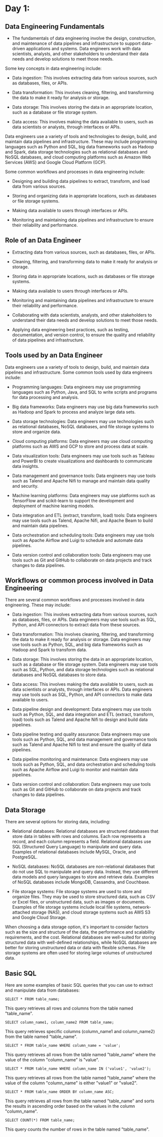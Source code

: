 # Day 1:

## Data Engineering Fundamentals

* The fundamentals of data engineering involve the design, construction, and maintenance of data pipelines and infrastructure to support data-driven applications and systems. Data engineers work with data scientists, analysts, and other stakeholders to understand their data needs and develop solutions to meet those needs.

Some key concepts in data engineering include:

* Data ingestion: This involves extracting data from various sources, such as databases, files, or APIs.

* Data transformation: This involves cleaning, filtering, and transforming the data to make it ready for analysis or storage.

* Data storage: This involves storing the data in an appropriate location, such as a database or file storage system.

* Data access: This involves making the data available to users, such as data scientists or analysts, through interfaces or APIs.

Data engineers use a variety of tools and technologies to design, build, and maintain data pipelines and infrastructure. These may include programming languages such as Python and SQL, big data frameworks such as Hadoop and Spark, data storage technologies such as relational databases and NoSQL databases, and cloud computing platforms such as Amazon Web Services (AWS) and Google Cloud Platform (GCP).

Some common workflows and processes in data engineering include:

* Designing and building data pipelines to extract, transform, and load data from various sources.

* Storing and organizing data in appropriate locations, such as databases or file storage systems.

* Making data available to users through interfaces or APIs.

* Monitoring and maintaining data pipelines and infrastructure to ensure their reliability and performance.

## Role of an Data Engineer

* Extracting data from various sources, such as databases, files, or APIs.

* Cleaning, filtering, and transforming data to make it ready for analysis or storage.

* Storing data in appropriate locations, such as databases or file storage systems.

* Making data available to users through interfaces or APIs.

* Monitoring and maintaining data pipelines and infrastructure to ensure their reliability and performance.

* Collaborating with data scientists, analysts, and other stakeholders to understand their data needs and develop solutions to meet those needs.

* Applying data engineering best practices, such as testing, documentation, and version control, to ensure the quality and reliability of data pipelines and infrastructure.

## Tools used by an Data Engineer

Data engineers use a variety of tools to design, build, and maintain data pipelines and infrastructure. Some common tools used by data engineers include:

* Programming languages: Data engineers may use programming languages such as Python, Java, and SQL to write scripts and programs for data processing and analysis.

* Big data frameworks: Data engineers may use big data frameworks such as Hadoop and Spark to process and analyze large data sets.

* Data storage technologies: Data engineers may use technologies such as relational databases, NoSQL databases, and file storage systems to store and organize data.

* Cloud computing platforms: Data engineers may use cloud computing platforms such as AWS and GCP to store and process data at scale.

* Data visualization tools: Data engineers may use tools such as Tableau and PowerBI to create visualizations and dashboards to communicate data insights.

* Data management and governance tools: Data engineers may use tools such as Talend and Apache Nifi to manage and maintain data quality and security.

* Machine learning platforms: Data engineers may use platforms such as TensorFlow and scikit-learn to support the development and deployment of machine learning models.

* Data integration and ETL (extract, transform, load) tools: Data engineers may use tools such as Talend, Apache Nifi, and Apache Beam to build and maintain data pipelines.

* Data orchestration and scheduling tools: Data engineers may use tools such as Apache Airflow and Luigi to schedule and automate data pipelines.

* Data version control and collaboration tools: Data engineers may use tools such as Git and GitHub to collaborate on data projects and track changes to data pipelines.

## Workflows or common process involved in Data Engineering
There are several common workflows and processes involved in data engineering. These may include:

* Data ingestion: This involves extracting data from various sources, such as databases, files, or APIs. Data engineers may use tools such as SQL, Python, and API connectors to extract data from these sources.

* Data transformation: This involves cleaning, filtering, and transforming the data to make it ready for analysis or storage. Data engineers may use tools such as Python, SQL, and big data frameworks such as Hadoop and Spark to transform data.

* Data storage: This involves storing the data in an appropriate location, such as a database or file storage system. Data engineers may use tools such as SQL, Python, and data storage technologies such as relational databases and NoSQL databases to store data.

* Data access: This involves making the data available to users, such as data scientists or analysts, through interfaces or APIs. Data engineers may use tools such as SQL, Python, and API connectors to make data available to users.

* Data pipeline design and development: Data engineers may use tools such as Python, SQL, and data integration and ETL (extract, transform, load) tools such as Talend and Apache Nifi to design and build data pipelines.

* Data pipeline testing and quality assurance: Data engineers may use tools such as Python, SQL, and data management and governance tools such as Talend and Apache Nifi to test and ensure the quality of data pipelines.

* Data pipeline monitoring and maintenance: Data engineers may use tools such as Python, SQL, and data orchestration and scheduling tools such as Apache Airflow and Luigi to monitor and maintain data pipelines.

* Data version control and collaboration: Data engineers may use tools such as Git and GitHub to collaborate on data projects and track changes to data pipelines.

## Data Storage

There are several options for storing data, including:

* Relational databases: Relational databases are structured databases that store data in tables with rows and columns. Each row represents a record, and each column represents a field. Relational databases use SQL (Structured Query Language) to manipulate and query data. Examples of relational databases include MySQL, Oracle, and PostgreSQL.

* NoSQL databases: NoSQL databases are non-relational databases that do not use SQL to manipulate and query data. Instead, they use different data models and query languages to store and retrieve data. Examples of NoSQL databases include MongoDB, Cassandra, and Couchbase.

* File storage systems: File storage systems are used to store and organize files. They may be used to store structured data, such as CSV or Excel files, or unstructured data, such as images or documents. Examples of file storage systems include local file systems, network-attached storage (NAS), and cloud storage systems such as AWS S3 and Google Cloud Storage.

When choosing a data storage option, it's important to consider factors such as the size and structure of the data, the performance and scalability requirements, and the cost. Relational databases are well-suited for storing structured data with well-defined relationships, while NoSQL databases are better for storing unstructured data or data with flexible schemas. File storage systems are often used for storing large volumes of unstructured data.

## Basic SQL
Here are some examples of basic SQL queries that you can use to extract and manipulate data from databases:

    SELECT * FROM table_name;
This query retrieves all rows and columns from the table named "table_name".

    SELECT column_name1, column_name2 FROM table_name;
This query retrieves specific columns (column_name1 and column_name2) from the table named "table_name".

    SELECT * FROM table_name WHERE column_name = 'value';
This query retrieves all rows from the table named "table_name" where the value of the column "column_name" is "value".

    SELECT * FROM table_name WHERE column_name IN ('value1', 'value2');
This query retrieves all rows from the table named "table_name" where the value of the column "column_name" is either "value1" or "value2".

    SELECT * FROM table_name ORDER BY column_name ASC;
This query retrieves all rows from the table named "table_name" and sorts the results in ascending order based on the values in the column "column_name".

    SELECT COUNT(*) FROM table_name;
This query counts the number of rows in the table named "table_name".